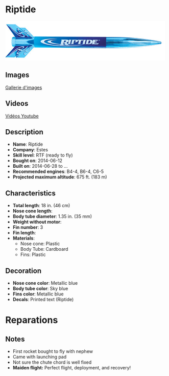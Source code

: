 # Riptide

![Estes Riptide](../images/fusees/estes-riptide.jpg)

## Images

[Gallerie d'images](http://www.rocketryforum.com/album.php?albumid=594)

## Videos

[Vidéos Youtube](https://www.youtube.com/user/maroonedmorlock/videos)

## Description

- **Name**: Riptide
- **Company**: Estes
- **Skill level**: RTF (ready to fly)
- **Bought on**: 2014-06-12
- **Built on**: 2014-06-28 to ...
- **Recommended engines**: B4-4, B6-4, C6-5
- **Projected maximum altitude**: 675 ft. (183 m)

## Characteristics

- **Total length**: 18 in. (46 cm)
- **Nose cone length**: 
- **Body tube diameter**: 1.35 in. (35 mm)
- **Weight without motor**: 
- **Fin number**: 3
- **Fin length**: 
- **Materials**:
  - Nose cone: Plastic
  - Body Tube: Cardboard
  - Fins: Plastic

## Decoration

- **Nose cone color**: Metallic blue
- **Body tube color**: Sky blue
- **Fins color**: Metallic blue
- **Decals**: Printed text (Riptide)

# Reparations

## Notes

- First rocket bought to fly with nephew
- Came with launching pad
- Not sure the chute chord is well fixed
- **Maiden flight:** Perfect flight, deployment, and recovery!

